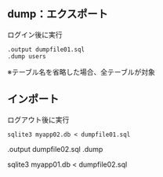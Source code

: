 ## dump：エクスポート
ログイン後に実行
```
.output dumpfile01.sql
.dump users
```
※テーブル名を省略した場合、全テーブルが対象

## インポート
ログアウト後に実行
```
sqlite3 myapp02.db < dumpfile01.sql
```

.output dumpfile02.sql
.dump


sqlite3 myapp01.db < dumpfile02.sql

